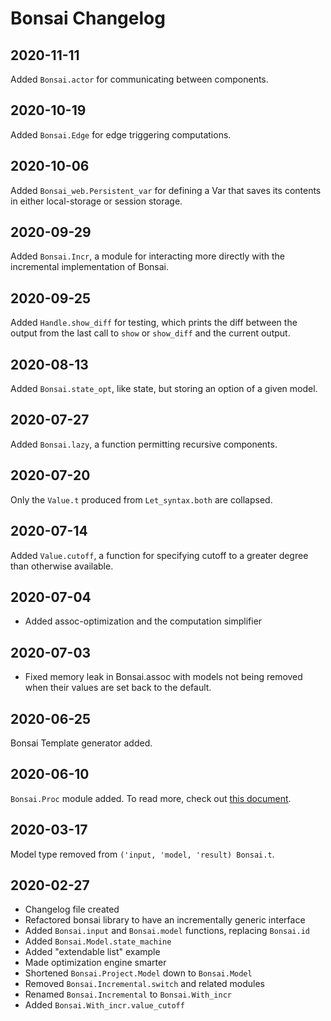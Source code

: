 # Bonsai Changelog
<!-- Change-log notes go in this file, with newer dates at the _top_  --> 

## 2020-11-11
Added `Bonsai.actor` for communicating between components.

## 2020-10-19
Added `Bonsai.Edge` for edge triggering computations.

## 2020-10-06
Added `Bonsai_web.Persistent_var` for defining a Var that saves its contents in
either local-storage or session storage.

## 2020-09-29
Added `Bonsai.Incr`, a module for interacting more directly with the
incremental implementation of Bonsai.

## 2020-09-25
Added `Handle.show_diff` for testing, which prints the diff between the output
from the last call to `show` or `show_diff` and the current output.

## 2020-08-13
Added `Bonsai.state_opt`, like state, but storing an option of a given model.

## 2020-07-27
Added `Bonsai.lazy`, a function permitting recursive components.

## 2020-07-20
Only the `Value.t` produced from `Let_syntax.both` are collapsed.

## 2020-07-14
Added `Value.cutoff`, a function for specifying cutoff to a greater degree than 
otherwise available.

## 2020-07-04
- Added assoc-optimization and the computation simplifier

## 2020-07-03
- Fixed memory leak in Bonsai.assoc with models not being removed 
  when their values are set back to the default.

## 2020-06-25
Bonsai Template generator added.

## 2020-06-10
`Bonsai.Proc` module added.  To read more, check out
[this document](./docs/proc.md).

## 2020-03-17
Model type removed from `('input, 'model, 'result) Bonsai.t`.

## 2020-02-27

- Changelog file created
- Refactored bonsai library to have an incrementally generic interface
- Added `Bonsai.input` and `Bonsai.model` functions, replacing `Bonsai.id`
- Added `Bonsai.Model.state_machine`
- Added "extendable list" example
- Made optimization engine smarter
- Shortened `Bonsai.Project.Model` down to `Bonsai.Model`
- Removed `Bonsai.Incremental.switch` and related modules
- Renamed `Bonsai.Incremental` to `Bonsai.With_incr`
- Added `Bonsai.With_incr.value_cutoff`
